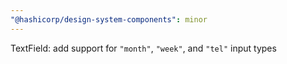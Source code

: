```yaml
---
"@hashicorp/design-system-components": minor
---
```


TextField: add support for `"month"`, `"week"`, and `"tel"` input types
